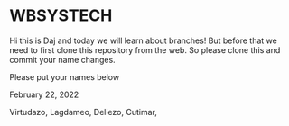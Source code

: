 # WBSYSTECH

Hi this is Daj and today we will learn about branches! But before that we need to first clone this repository from the web. So please clone this and commit your name changes.


Please put your names below

February 22, 2022

Virtudazo, Lagdameo, Deliezo, Cutimar,